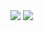 <section>
  <img src="https://github.com/user-attachments/assets/e3a80501-917c-4c60-8324-c39459f250ba"/>
  <img src="https://github.com/user-attachments/assets/598ce458-9a8d-4892-8d3f-cd4454b40dde"/>  
</section>